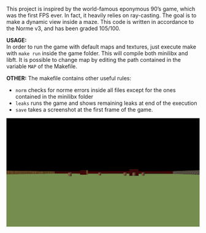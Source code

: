 This project is inspired by the world-famous eponymous 90’s game, which was the first FPS ever. In fact, it heavily relies on ray-casting. The goal is to make a dynamic view inside a maze. This code is written in accordance to the Norme v3, and has been graded 105/100.

**USAGE:**<br>
In order to run the game with default maps and textures, just execute make with  `make run` inside the game folder. This will compile both minilibx and libft. It is possible to change map by editing the path contained in the variable `MAP` of the Makefile.

**OTHER:**
The makefile contains other useful rules:
  * `norm` checks for norme errors inside all files except for the ones contained in the minilibx folder
  * `leaks` runs the game and shows remaining leaks at end of the execution
  * `save` takes a screenshot at the first frame of the game.

![Screenshot](https://github.com/Plachido/42/blob/5fc2224fea84efbf8c718bd5731676314a3c8bb9/cub3d/Screenshot.png)
